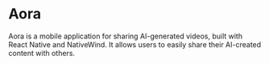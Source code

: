 # Aora
Aora is a mobile application for sharing AI-generated videos, built with React Native and NativeWind. It allows users to easily share their AI-created content with others.
